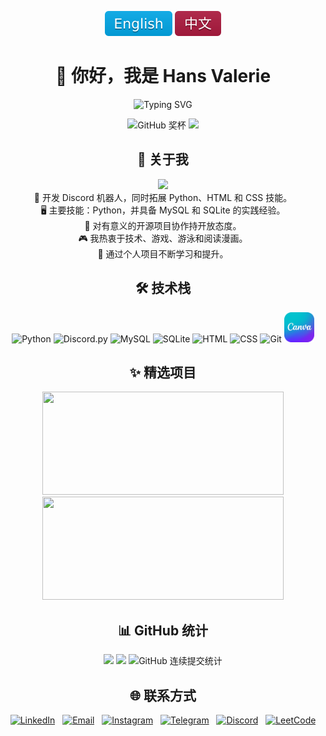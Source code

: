 <p align="center">
  <a href="../README.md"><img src="../assets/badges/English.svg" alt="Switch to English"/></a>
  <img src="../assets/badges/Chinese.svg" alt="切换到中文"/>
</p>


<div align="center">

# 👋 你好，我是 Hans Valerie

<p align="center">
  <img src="https://readme-typing-svg.demolab.com?font=Microsoft+YaHei&size=24&pause=1000&color=5865F2&center=true&width=460&lines=%E5%B0%86%E6%83%B3%E6%B3%95%E8%BD%AC%E5%8C%96%E4%B8%BA%E8%87%AA%E5%8A%A8%E5%8C%96;%E6%B7%B1%E5%A4%9C%E7%BC%96%E7%A8%8B%EF%BC%8C%E6%AF%8F%E6%97%A5%E7%B2%BE%E8%BF%9B;%E6%B0%B8%E8%BF%9C%E6%B8%B4%E6%9C%9B%E5%AD%A6%E4%B9%A0%E6%96%B0%E4%BA%8B%E7%89%A9&v=4" alt="Typing SVG">
</p>


<picture>
<img src="https://nirzak-trophies.vercel.app/?username=Dendroculus&theme=tokyonight&no-frame=true&no-bg=true&margin-w=4&row=1&column=7" alt="GitHub 奖杯" />
<img src="https://github-readme-activity-graph.vercel.app/graph?username=Dendroculus&theme=tokyo-night&bg_color=0d1117&color=e2e8f0&line=0ea5e9&point=38bdf8&area=true&hide_border=true&hide_title=true&hide_legend=true" />
</picture>

</div>



<div align="center">

## 🔭 关于我

<div style="display: inline-block; text-align: center;">
<picture><img src="https://komarev.com/ghpvc/?username=Dendroculus&color=ff69b4&style=round&abbreviated=true" /> </picture>
<br>
🐍 开发 Discord 机器人，同时拓展 Python、HTML 和 CSS 技能。<br>
🖥️ 主要技能：Python，并具备 MySQL 和 SQLite 的实践经验。<br>
🤝 对有意义的开源项目协作持开放态度。<br>
🎮 我热衷于技术、游戏、游泳和阅读漫画。<br>
🎯 通过个人项目不断学习和提升。
</div>

</div>



<div align="center">

## 🛠️ 技术栈

<p>
  <picture>
  <img src="https://skillicons.dev/icons?i=python" alt="Python" />
  <img src="https://skillicons.dev/icons?i=discord" alt="Discord.py" />
  <img src="https://skillicons.dev/icons?i=mysql" alt="MySQL" />
  <img src="https://skillicons.dev/icons?i=sqlite" alt="SQLite" />
  <img src="https://skillicons.dev/icons?i=html" alt="HTML" />
  <img src="https://skillicons.dev/icons?i=css" alt="CSS" />
  <img src="https://skillicons.dev/icons?i=git" alt="Git" />
  <a href="https://www.canva.com" target="_blank">
    <img src="https://github.com/Dendroculus/Dendroculus/blob/main/assets/Canva_Logo.png?raw=true" width="48" height="48" alt="Canva" />
  </a>
  </picture>
</p>

</div>



<div align="center">

## ✨ 精选项目

<p>
  <a href="https://github.com/Dendroculus/AniAvatar"><img height="165" width="386"  src="https://github-dendroculus-readme-stats.vercel.app/api/pin/?username=Dendroculus&repo=AniAvatar&theme=omni&show_owner=true&border_color=B947B1&border_radius=20" /></a>
  <a href="https://github.com/Dendroculus/kurumi-discord-bot"><img height="165" width="386" src="https://github-dendroculus-readme-stats.vercel.app/api/pin/?username=Dendroculus&repo=kurumi-discord-bot&theme=omni&show_owner=true&border_color=B947B1&border_radius=20"/></a>
</p>

</div>



<div align="center">

## 📊 GitHub 统计

<p>
  <picture>
    <source media="(max-width: 768px)" srcset="https://github-dendroculus-readme-stats.vercel.app/api?username=Dendroculus&include_all_commits=true&show_icons=true&theme=tokyonight&cache_bust=1&border_color=0284c7&border_radius=20">
    <img height="165" src="https://github-dendroculus-readme-stats.vercel.app/api?username=Dendroculus&include_all_commits=true&show_icons=true&theme=tokyonight&cache_bust=1&border_color=0284c7&border_radius=25&locale=cn">
  </picture>
  <picture>
    <source media="(max-width: 768px)" srcset="https://github-dendroculus-readme-stats.vercel.app/api/top-langs/?username=Dendroculus&layout=compact&theme=tokyonight&langs_count=4&border_color=0284c7&border_radius=20">
    <img height="165" src="https://github-dendroculus-readme-stats.vercel.app/api/top-langs/?username=Dendroculus&layout=compact&theme=tokyonight&langs_count=8&border_color=0284c7&border_radius=20&card_width=320&locale=cn">
  </picture>
  <picture>
  <img
    src="https://nirzak-streak-stats.vercel.app/?user=Dendroculus&theme=tokyonight&background=161b22&ring=60a5fa&fire=7dd3fc&border=3b82f6&border_radius=20&locale=zh&cache_seconds=3600"
    onerror="this.onerror=null;
             this.src='https://github-readme-streak-stats-salesp07.vercel.app/?user=Dendroculus&theme=tokyonight&background=161b22&ring=60a5fa&fire=7dd3fc&currStreakLabel=60a5fa&sideNums=38bdf8&sideLabels=60a5fa&dates=94a3b8&border=3b82f6&stroke=0ea5e9&border_radius=20&locale=zh';
             this.onerror=function(){
               this.src='https://streak-stats.demolab.com/?user=Dendroculus&theme=tokyonight&background=161b22&border_radius=20&locale=zh';
             };"
    alt="GitHub 连续提交统计"
    height="165"
  />
  </picture>

</p>
</div>



<div align="center">

## 🌐 联系方式

<p>
  <a href="https://www.linkedin.com/in/hans-valerie/" target="_blank"><img src="https://cdn.jsdelivr.net/gh/devicons/devicon/icons/linkedin/linkedin-original.svg" alt="LinkedIn" width="38" height="38"/></a>
  &nbsp;
  <a href="mailto:metsuwork@gmail.com"><img src="https://cdn-icons-png.flaticon.com/512/732/732200.png" alt="Email" width="38" height="38/"/></a>
  &nbsp;
  <a href="https://www.instagram.com/hansv.va/" target="_blank"><img src="https://cdn-icons-png.flaticon.com/512/2111/2111463.png" alt="Instagram" width="38" height="38"/></a>
  &nbsp;
  <a href="https://t.me/HansValerie" target="_blank"><img src="https://github.com/user-attachments/assets/3eb0ab11-0da8-4559-962e-0b3b07ad4bb3" alt="Telegram" width="38" height="38"/></a>
  &nbsp;
  <a href="https://discord.com/users/955268891125375036"><img src="https://skillicons.dev/icons?i=discord" alt="Discord" width="38" height="38"/></a>
  &nbsp;
  <a href="https://leetcode.com/u/Dendroculus/" target="_blank"><img src="https://cdn.jsdelivr.net/gh/homarr-labs/dashboard-icons/svg/leetcode-dark.svg" alt="LeetCode" width="38" height="38"/></a>
</p>

</div>

